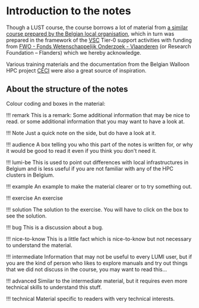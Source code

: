# Introduction to the notes

Though a LUST course, the course borrows a lot of material from
[a similar course prepared by the Belgian local organisation](https://klust.github.io/LUMI-BE-training-materials/intro-evolving/),
which in turn was prepared in the framework of the 
[VSC](https://www.vscentrum.be/) Tier-0 support activities
with funding from [FWO - Fonds Wetenschappelijk Onderzoek - Vlaanderen](https://www.fwo.be/en/)
(or Research Foundation – Flanders) which we hereby acknowledge. 

Various training materials and the documentation from the Belgian Walloon HPC project [CÉCI](https://www.ceci-hpc.be/)
were also a great source of inspiration.

## About the structure of the notes

Colour coding and boxes in the material:

!!! remark
    This is a remark: Some additional information that may be nice to read. or some
    additional information that you may want to have a look at.

!!! Note
    Just a quick note on the side, but do have a look at it.

!!! audience
    A box telling you who this part of the notes is written for, or why it would be
    good to read it even if you think you don't need it.

!!! lumi-be
    This is used to point out differences with local infrastructures in Belgium and
    is less useful if you are not familiar with any of the HPC clusters in Belgium.

!!! example
    An example to make the material clearer or to try something out.

!!! exercise
    An exercise

!!! solution
    The solution to the exercise. You will have to click on the box to see the solution.

!!! bug
    This is a discussion about a bug.

!!! nice-to-know
    This is a little fact which is nice-to-know but not necessary to understand the
    material.

!!! intermediate
    Information that may not be useful to every LUMI user, but if you are the kind of
    person who likes to explore manuals and try out things that we did not discuss
    in the course, you may want to read this...

!!! advanced
    Similar to the intermediate material, but it requires even more technical skills to
    understand this stuff.

!!! technical
    Material specific to readers with very technical interests.

